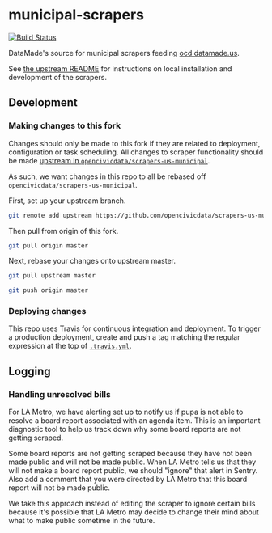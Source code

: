 municipal-scrapers
==================

[![Build Status](https://travis-ci.org/datamade/scrapers-us-municipal.svg?branch=v0.0.32)](https://travis-ci.org/datamade/scrapers-us-municipal)

DataMade's source for municipal scrapers feeding [ocd.datamade.us](https://ocd-api-documentation.readthedocs.io/en/latest/).

See [the upstream README](https://github.com/opencivicdata/scrapers-us-municipal) for instructions on local installation and development of the scrapers.

## Development

### Making changes to this fork

Changes should only be made to this fork if they are related to deployment, configuration or task scheduling. All changes to scraper functionality should be made [upstream in `opencivicdata/scrapers-us-municipal`](https://github.com/opencivicdata/scrapers-us-municipal).

As such, we want changes in this repo to all be rebased off `opencivicdata/scrapers-us-municipal`.

First, set up your upstream branch.

```bash
git remote add upstream https://github.com/opencivicdata/scrapers-us-municipal.git
```

Then pull from origin of this fork.

```bash
git pull origin master
```

Next, rebase your changes onto upstream master.


```bash
git pull upstream master
```

```bash
git push origin master
```

### Deploying changes

This repo uses Travis for continuous integration and deployment. To trigger a production deployment, create and push a tag matching the regular expression at the top of [`.travis.yml`](.travis.yml).

## Logging

### Handling unresolved bills

For LA Metro, we have alerting set up to notify us if pupa is not able to resolve a board report associated with an agenda item. This is an important diagnostic tool to help us track down why some board reports are not getting scraped.

Some board reports are not getting scraped because they have not been made public and will not be made public. When LA Metro tells us that they will not make a board report public, we should "ignore" that alert in Sentry. Also add a comment that you were directed by LA Metro that this board report will not be made public.

We take this approach instead of editing the scraper to ignore certain bills because it's possible that LA Metro may decide to change their mind about what to make public sometime in the future.
